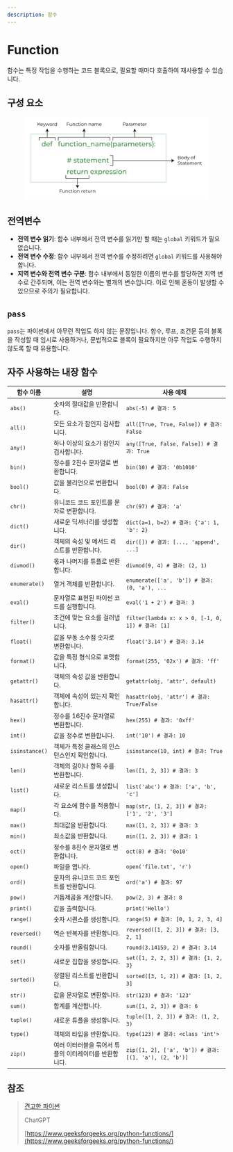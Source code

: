 ```yaml
---
description: 함수
---
```


# Function

함수는 특정 작업을 수행하는 코드 블록으로, 필요할 때마다 호출하여 재사용할 수 있습니다.

## 구성 요소

<figure><img src="../../../.gitbook/assets/image (3).png" alt=""><figcaption></figcaption></figure>

## 전역변수

* **전역 변수 읽기**: 함수 내부에서 전역 변수를 읽기만 할 때는 `global` 키워드가 필요 없습니다.
* **전역 변수 수정**: 함수 내부에서 전역 변수를 수정하려면 `global` 키워드를 사용해야 합니다.
* **지역 변수와 전역 변수 구분**: 함수 내부에서 동일한 이름의 변수를 할당하면 지역 변수로 간주되며, 이는 전역 변수와는 별개의 변수입니다. 이로 인해 혼동이 발생할 수 있으므로 주의가 필요합니다.

## `pass`

`pass`는 파이썬에서 아무런 작업도 하지 않는 문장입니다. 함수, 루프, 조건문 등의 블록을 작성할 때 임시로 사용하거나, 문법적으로 블록이 필요하지만 아무 작업도 수행하지 않도록 할 때 유용합니다.

## 자주 사용하는 내장 함수

| 함수 이름          | 설명                             | 사용 예제                                                |
| -------------- | ------------------------------ | ---------------------------------------------------- |
| `abs()`        | 숫자의 절대값을 반환합니다.                | `abs(-5) # 결과: 5`                                    |
| `all()`        | 모든 요소가 참인지 검사합니다.              | `all([True, True, False]) # 결과: False`               |
| `any()`        | 하나 이상의 요소가 참인지 검사합니다.          | `any([True, False, False]) # 결과: True`               |
| `bin()`        | 정수를 2진수 문자열로 변환합니다.            | `bin(10) # 결과: '0b1010'`                             |
| `bool()`       | 값을 불리언으로 변환합니다.                | `bool(0) # 결과: False`                                |
| `chr()`        | 유니코드 코드 포인트를 문자로 변환합니다.        | `chr(97) # 결과: 'a'`                                  |
| `dict()`       | 새로운 딕셔너리를 생성합니다.               | `dict(a=1, b=2) # 결과: {'a': 1, 'b': 2}`              |
| `dir()`        | 객체의 속성 및 메서드 리스트를 반환합니다.       | `dir([]) # 결과: [..., 'append', ...]`                 |
| `divmod()`     | 몫과 나머지를 튜플로 반환합니다.             | `divmod(9, 4) # 결과: (2, 1)`                          |
| `enumerate()`  | 열거 객체를 반환합니다.                  | `enumerate(['a', 'b']) # 결과: (0, 'a'), ...`          |
| `eval()`       | 문자열로 표현된 파이썬 코드를 실행합니다.        | `eval('1 + 2') # 결과: 3`                              |
| `filter()`     | 조건에 맞는 요소를 걸러냅니다.              | `filter(lambda x: x > 0, [-1, 0, 1]) # 결과: [1]`      |
| `float()`      | 값을 부동 소수점 숫자로 변환합니다.           | `float('3.14') # 결과: 3.14`                           |
| `format()`     | 값을 특정 형식으로 포맷합니다.              | `format(255, '02x') # 결과: 'ff'`                      |
| `getattr()`    | 객체의 속성 값을 반환합니다.               | `getattr(obj, 'attr', default)`                      |
| `hasattr()`    | 객체에 속성이 있는지 확인합니다.             | `hasattr(obj, 'attr') # 결과: True/False`              |
| `hex()`        | 정수를 16진수 문자열로 변환합니다.           | `hex(255) # 결과: '0xff'`                              |
| `int()`        | 값을 정수로 변환합니다.                  | `int('10') # 결과: 10`                                 |
| `isinstance()` | 객체가 특정 클래스의 인스턴스인지 확인합니다.      | `isinstance(10, int) # 결과: True`                     |
| `len()`        | 객체의 길이나 항목 수를 반환합니다.           | `len([1, 2, 3]) # 결과: 3`                             |
| `list()`       | 새로운 리스트를 생성합니다.                | `list('abc') # 결과: ['a', 'b', 'c']`                  |
| `map()`        | 각 요소에 함수를 적용합니다.               | `map(str, [1, 2, 3]) # 결과: ['1', '2', '3']`          |
| `max()`        | 최대값을 반환합니다.                    | `max([1, 2, 3]) # 결과: 3`                             |
| `min()`        | 최소값을 반환합니다.                    | `min([1, 2, 3]) # 결과: 1`                             |
| `oct()`        | 정수를 8진수 문자열로 변환합니다.            | `oct(8) # 결과: '0o10'`                                |
| `open()`       | 파일을 엽니다.                       | `open('file.txt', 'r')`                              |
| `ord()`        | 문자의 유니코드 코드 포인트를 반환합니다.        | `ord('a') # 결과: 97`                                  |
| `pow()`        | 거듭제곱을 계산합니다.                   | `pow(2, 3) # 결과: 8`                                  |
| `print()`      | 값을 출력합니다.                      | `print('Hello')`                                     |
| `range()`      | 숫자 시퀀스를 생성합니다.                 | `range(5) # 결과: [0, 1, 2, 3, 4]`                     |
| `reversed()`   | 역순 반복자를 반환합니다.                 | `reversed([1, 2, 3]) # 결과: [3, 2, 1]`                |
| `round()`      | 숫자를 반올림합니다.                    | `round(3.14159, 2) # 결과: 3.14`                       |
| `set()`        | 새로운 집합을 생성합니다.                 | `set([1, 2, 2, 3]) # 결과: {1, 2, 3}`                  |
| `sorted()`     | 정렬된 리스트를 반환합니다.                | `sorted([3, 1, 2]) # 결과: [1, 2, 3]`                  |
| `str()`        | 값을 문자열로 변환합니다.                 | `str(123) # 결과: '123'`                               |
| `sum()`        | 합계를 계산합니다.                     | `sum([1, 2, 3]) # 결과: 6`                             |
| `tuple()`      | 새로운 튜플을 생성합니다.                 | `tuple([1, 2, 3]) # 결과: (1, 2, 3)`                   |
| `type()`       | 객체의 타입을 반환합니다.                 | `type(123) # 결과: <class 'int'>`                      |
| `zip()`        | 여러 이터러블을 묶어서 튜플의 이터레이터를 반환합니다. | `zip([1, 2], ['a', 'b']) # 결과: [(1, 'a'), (2, 'b')]` |

## 참조

> [견고한 파이썬](https://www.books.weniv.co.kr/python)
>
> ChatGPT
>
> [https://www.geeksforgeeks.org/python-functions/](https://www.geeksforgeeks.org/python-functions/)
